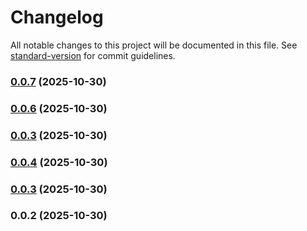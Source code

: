 # Changelog

All notable changes to this project will be documented in this file. See [standard-version](https://github.com/conventional-changelog/standard-version) for commit guidelines.

### [0.0.7](https://github.com/junaidsaleemtkxel/react-native-optimizer/compare/v0.0.6...v0.0.7) (2025-10-30)

### [0.0.6](https://github.com/junaidsaleemtkxel/react-native-optimizer/compare/v0.0.4...v0.0.6) (2025-10-30)

### [0.0.3](https://github.com/junaidsaleemtkxel/react-native-optimizer/compare/v0.0.4...v0.0.3) (2025-10-30)

### [0.0.4](https://github.com/junaidsaleemtkxel/react-native-optimizer/compare/v0.0.3...v0.0.4) (2025-10-30)

### [0.0.3](https://github.com/junaidsaleemtkxel/react-native-optimizer/compare/v0.0.2...v0.0.3) (2025-10-30)

### 0.0.2 (2025-10-30)
